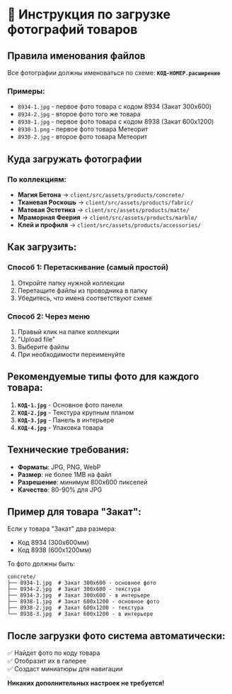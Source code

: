 # 📸 Инструкция по загрузке фотографий товаров

## Правила именования файлов

Все фотографии должны именоваться по схеме: **`КОД-НОМЕР.расширение`**

### Примеры:
- `8934-1.jpg` - первое фото товара с кодом 8934 (Закат 300x600)
- `8934-2.jpg` - второе фото того же товара  
- `8938-1.jpg` - первое фото товара с кодом 8938 (Закат 600x1200)
- `8930-1.png` - первое фото товара Метеорит
- `8930-2.jpg` - второе фото товара Метеорит

## Куда загружать фотографии

### По коллекциям:
- **Магия Бетона** → `client/src/assets/products/concrete/`
- **Тканевая Роскошь** → `client/src/assets/products/fabric/`
- **Матовая Эстетика** → `client/src/assets/products/matte/`
- **Мраморная Феерия** → `client/src/assets/products/marble/`
- **Клей и профиля** → `client/src/assets/products/accessories/`

## Как загрузить:

### Способ 1: Перетаскивание (самый простой)
1. Откройте папку нужной коллекции
2. Перетащите файлы из проводника в папку
3. Убедитесь, что имена соответствуют схеме

### Способ 2: Через меню
1. Правый клик на папке коллекции
2. "Upload file" 
3. Выберите файлы
4. При необходимости переименуйте

## Рекомендуемые типы фото для каждого товара:

1. **`КОД-1.jpg`** - Основное фото панели
2. **`КОД-2.jpg`** - Текстура крупным планом
3. **`КОД-3.jpg`** - Панель в интерьере
4. **`КОД-4.jpg`** - Упаковка товара

## Технические требования:

- **Форматы**: JPG, PNG, WebP
- **Размер**: не более 1MB на файл
- **Разрешение**: минимум 800x600 пикселей
- **Качество**: 80-90% для JPG

## Пример для товара "Закат":

Если у товара "Закат" два размера:
- Код 8934 (300x600мм) 
- Код 8938 (600x1200мм)

То фото должны быть:
```
concrete/
├── 8934-1.jpg  # Закат 300x600 - основное фото
├── 8934-2.jpg  # Закат 300x600 - текстура  
├── 8934-3.jpg  # Закат 300x600 - в интерьере
├── 8938-1.jpg  # Закат 600x1200 - основное фото
├── 8938-2.jpg  # Закат 600x1200 - текстура
└── 8938-3.jpg  # Закат 600x1200 - в интерьере
```

## После загрузки фото система автоматически:
✅ Найдет фото по коду товара  
✅ Отобразит их в галерее  
✅ Создаст миниатюры для навигации  

**Никаких дополнительных настроек не требуется!**